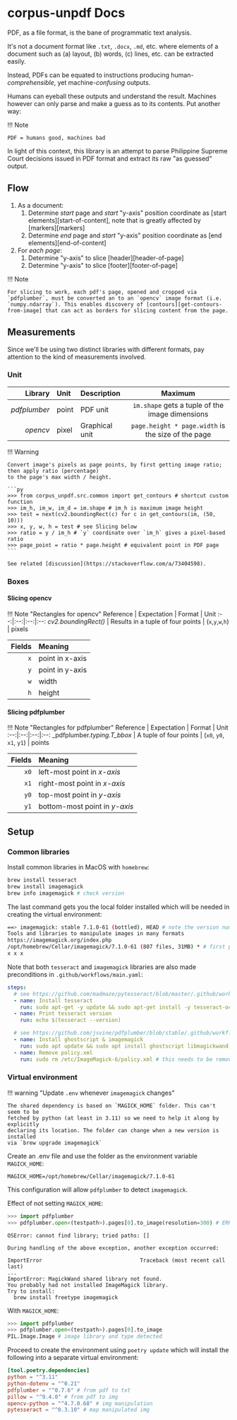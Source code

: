 # corpus-unpdf Docs

PDF, as a file format, is the bane of programmatic text analysis.

It's not a document format like `.txt`, `.docx`, `.md`, etc. where elements of a document such as (a) layout, (b) words, (c) lines, etc. can be extracted easily.

Instead, PDFs can be equated to instructions producing human-_comprehensible_, yet machine-_confusing_ outputs.

Humans can eyeball these outputs and understand the result. Machines however can only parse and make a guess as to its contents. Put another way:

!!! Note

    PDF = humans good, machines bad

In light of this context, this library is an attempt to parse Philippine Supreme Court decisions issued in PDF format and extract its raw "as guessed" output.

## Flow

1. As a document:
      1. Determine _start_ page and _start_ "y-axis" position coordinate as [start elements][start-of-content], note that is greatly affected by [markers][markers]
      2. Determine _end_ page and _start_ "y-axis" position coordinate as [end elements][end-of-content]
2. For _each page_:
      1. Determine "y-axis" to slice [header][header-of-page]
      2. Determine "y-axis" to slice [footer][footer-of-page]

!!! Note

    For slicing to work, each pdf's page, opened and cropped via `pdfplumber`, must be converted an to an `opencv` image format (i.e. `numpy.ndarray`). This enables discovery of [contours][get-contours-from-image] that can act as borders for slicing content from the page.

## Measurements

Since we'll be using two distinct libraries with different formats, pay attention to the kind of measurements involved.

### Unit

Library | Unit | Description | Maximum
--:|:--|:--|:--:
_pdfplumber_ | point | PDF unit | `im.shape` gets a tuple of the image dimensions
_opencv_ | pixel | Graphical unit | `page.height * page.width` is the size of the page

!!! Warning

    Convert image's pixels as page points, by first getting image ratio; then apply ratio (percentage)
    to the page's max width / height.

    ```py
    >>> from corpus_unpdf.src.common import get_contours # shortcut custom function
    >>> im_h, im_w, im_d = im.shape # im_h is maximum image height
    >>> test = next(cv2.boundingRect(c) for c in get_contours(im, (50, 10)))
    >>> x, y, w, h = test # see Slicing below
    >>> ratio = y / im_h # `y` coordinate over `im_h` gives a pixel-based ratio
    >>> page_point = ratio * page.height # equivalent point in PDF page
    ```

    See related [discussion](https://stackoverflow.com/a/73404598).

### Boxes

#### Slicing opencv

!!! Note "Rectangles for opencv"
    Reference | Expectation | Format | Unit
    :--:|:--:|:--:|:--:
    _cv2.boundingRect()_ | Results in a tuple of four points | (`x`,`y`,`w`,`h`) | pixels

Fields | Meaning
--:|:--
`x` | point in x-axis
`y` | point in y-axis
`w` | width
`h` | height

#### Slicing pdfplumber

!!! Note "Rectangles for pdfplumber"
    Reference | Expectation | Format | Unit
    :--:|:--:|:--:|:--:
    _pdfplumber._typing.T_bbox_ | A tuple of four points | (`x0`, `y0`, `x1`, `y1`) | points

Fields | Meaning
--:|:--
`x0` | left-most point in _x-axis_
`x1` | right-most point in _x-axis_
`y0` | top-most point in _y-axis_
`y1` | bottom-most point in _y-axis_

## Setup

### Common libraries

Install common libraries in MacOS with `homebrew`:

```sh
brew install tesseract
brew install imagemagick
brew info imagemagick # check version
```

The last command gets you the local folder installed which will be needed in creating the virtual environment:

```sh
==> imagemagick: stable 7.1.0-61 (bottled), HEAD # note the version number
Tools and libraries to manipulate images in many formats
https://imagemagick.org/index.php
/opt/homebrew/Cellar/imagemagick/7.1.0-61 (807 files, 31MB) * # first part is the local folder
x x x
```

Note that both `tesseract` and `imagemagick` libraries are also made preconditions in `.github/workflows/main.yaml`:

```yaml
steps:
  # see https://github.com/madmaze/pytesseract/blob/master/.github/workflows/ci.yaml
  - name: Install tesseract
    run: sudo apt-get -y update && sudo apt-get install -y tesseract-ocr tesseract-ocr-fra
  - name: Print tesseract version
    run: echo $(tesseract --version)

  # see https://github.com/jsvine/pdfplumber/blob/stable/.github/workflows/tests.yml
  - name: Install ghostscript & imagemagick
    run: sudo apt update && sudo apt install ghostscript libmagickwand-dev
  - name: Remove policy.xml
    run: sudo rm /etc/ImageMagick-6/policy.xml # this needs to be removed or the test won't run
```

### Virtual environment

!!! warning "Update `.env` whenever `imagemagick` changes"

    The shared dependency is based on `MAGICK_HOME` folder. This can't seem to be
    fetched by python (at least in 3.11) so we need to help it along by explicitly
    declaring its location. The folder can change when a new version is installed
    via `brew upgrade imagemagick`

Create an .env file and use the folder as the environment variable `MAGICK_HOME`:

```.env
MAGICK_HOME=/opt/homebrew/Cellar/imagemagick/7.1.0-61
```

This configuration will allow `pdfplumber` to detect `imagemagick`.

Effect of not setting `MAGICK_HOME`:

```py
>>> import pdfplumber
>>> pdfplumber.open<(testpath>).pages[0].to_image(resolution=300) # ERROR
```

```text
OSError: cannot find library; tried paths: []

During handling of the above exception, another exception occurred:

ImportError                               Traceback (most recent call last)
...
ImportError: MagickWand shared library not found.
You probably had not installed ImageMagick library.
Try to install:
  brew install freetype imagemagick
```

With `MAGICK_HOME`:

```py
>>> import pdfplumber
>>> pdfplumber.open<(testpath>).pages[0].to_image
PIL.Image.Image # image library and type detected
```

Proceed to create the environment using `poetry update` which will install the following into a separate virtual environment:

```toml
[tool.poetry.dependencies]
python = "^3.11"
python-dotenv = "^0.21"
pdfplumber = "^0.7.6" # from pdf to txt
pillow = "^9.4.0" # from pdf to img
opencv-python = "^4.7.0.68" # img manipulation
pytesseract = "^0.3.10" # map manipulated img
```
